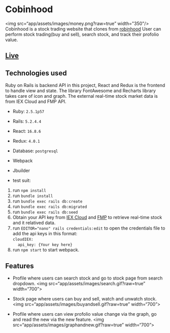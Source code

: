 # Cobinhood

<img src=“app/assets/images/money.png?raw=true” width="350"/>
Cobinhood is a stock trading website that clones from [robinhood](https://robinhood.com/us/en/) User can perform stock trading(buy and sell), search stock, and track their profolio value.

## [Live](https://cobinhood-rstation.herokuapp.com/#/) 

## Technologies used    

Ruby on Rails is backend API in this project, React and Redux is the frontend to 
handle view and state. The library FontAwesome and Recharts library takes care of icon
and graph. The external real-time stock market data is from IEX Cloud and FMP API.

* Ruby: `2.5.1p57`
* Rails: `5.2.4.4`
* React: `16.8.6`
* Redux: `4.0.1`
* Database: `postgresql`
* Webpack
* Jbuilder

* test suit:
1. run `npm install`
2. run `bundle install`
3. run `bundle exec rails db:create`
4. run `bundle exec rails db:migrated`
5. run `bundle exec rails db:seed`
4. Obtain your  API key from [IEX Cloud](https://iexcloud.io/) and [FMP](https://financialmodelingprep.com/) to retrieve real-time stock and it relatived data.
5. run `EDITOR="nano" rails credentials:edit` to open the credentials file 
to add the api keys in this format:<br/>
`cloudIEX:`<br/>
&nbsp;&nbsp;&nbsp;&nbsp;`api_key: {Your key here}`
6. run `npm start` to start webpack.

## Features 

* Profile where users can search stock and go to stock page from search dropdown.
<img src=“app/assets/images/search.gif?raw=true” width=“700”>

* Stock page where users can buy and sell, watch and unwatch stock.
<img src=“app/assets/images/buyandsell.gif?raw=true” width=“700”>

* Profile where users can view profolio value change via the graph, go and read the new via the new feature.
<img src=“app/assets/images/graphandnew.gif?raw=true” width=“700”>